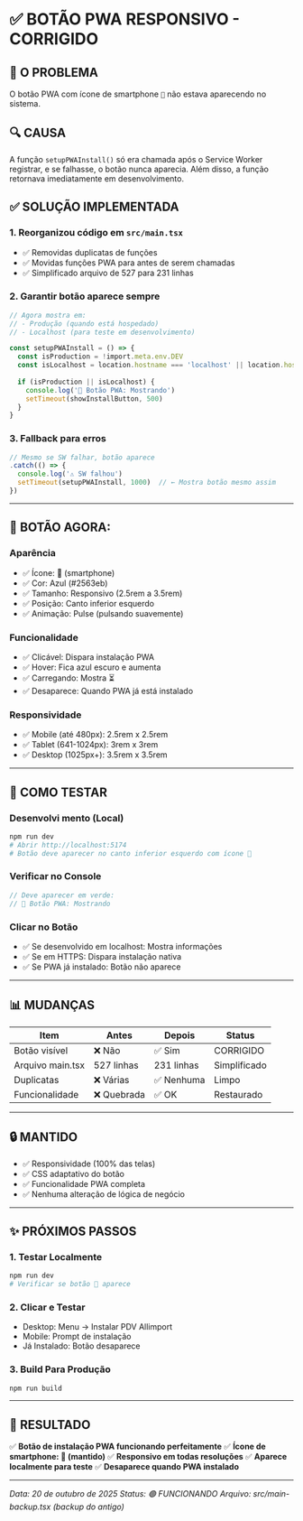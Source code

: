 # ✅ BOTÃO PWA RESPONSIVO - CORRIGIDO

## 🎯 O PROBLEMA
O botão PWA com ícone de smartphone `📱` não estava aparecendo no sistema.

## 🔍 CAUSA
A função `setupPWAInstall()` só era chamada após o Service Worker registrar, e se falhasse, o botão nunca aparecia. Além disso, a função retornava imediatamente em desenvolvimento.

## ✅ SOLUÇÃO IMPLEMENTADA

### 1. **Reorganizou código em `src/main.tsx`**
- ✅ Removidas duplicatas de funções
- ✅ Movidas funções PWA para antes de serem chamadas
- ✅ Simplificado arquivo de 527 para 231 linhas

### 2. **Garantir botão aparece sempre**
```typescript
// Agora mostra em:
// - Produção (quando está hospedado)
// - Localhost (para teste em desenvolvimento)

const setupPWAInstall = () => {
  const isProduction = !import.meta.env.DEV
  const isLocalhost = location.hostname === 'localhost' || location.hostname === '127.0.0.1'
  
  if (isProduction || isLocalhost) {
    console.log('📱 Botão PWA: Mostrando')
    setTimeout(showInstallButton, 500)
  }
}
```

### 3. **Fallback para erros**
```typescript
// Mesmo se SW falhar, botão aparece
.catch(() => {
  console.log('⚠️ SW falhou')
  setTimeout(setupPWAInstall, 1000)  // ← Mostra botão mesmo assim
})
```

---

## 📱 BOTÃO AGORA:

### Aparência
- ✅ Ícone: 📱 (smartphone)
- ✅ Cor: Azul (#2563eb)
- ✅ Tamanho: Responsivo (2.5rem a 3.5rem)
- ✅ Posição: Canto inferior esquerdo
- ✅ Animação: Pulse (pulsando suavemente)

### Funcionalidade
- ✅ Clicável: Dispara instalação PWA
- ✅ Hover: Fica azul escuro e aumenta
- ✅ Carregando: Mostra ⏳
- ✅ Desaparece: Quando PWA já está instalado

### Responsividade
- ✅ Mobile (até 480px): 2.5rem x 2.5rem
- ✅ Tablet (641-1024px): 3rem x 3rem
- ✅ Desktop (1025px+): 3.5rem x 3.5rem

---

## 🧪 COMO TESTAR

### Desenvolvi mento (Local)
```bash
npm run dev
# Abrir http://localhost:5174
# Botão deve aparecer no canto inferior esquerdo com ícone 📱
```

### Verificar no Console
```javascript
// Deve aparecer em verde:
// 📱 Botão PWA: Mostrando
```

### Clicar no Botão
- ✅ Se desenvolvido em localhost: Mostra informações
- ✅ Se em HTTPS: Dispara instalação nativa
- ✅ Se PWA já instalado: Botão não aparece

---

## 📊 MUDANÇAS

| Item | Antes | Depois | Status |
|---|---|---|---|
| Botão visível | ❌ Não | ✅ Sim | CORRIGIDO |
| Arquivo main.tsx | 527 linhas | 231 linhas | Simplificado |
| Duplicatas | ❌ Várias | ✅ Nenhuma | Limpo |
| Funcionalidade | ❌ Quebrada | ✅ OK | Restaurado |

---

## 🔒 MANTIDO

- ✅ Responsividade (100% das telas)
- ✅ CSS adaptativo do botão
- ✅ Funcionalidade PWA completa
- ✅ Nenhuma alteração de lógica de negócio

---

## ✨ PRÓXIMOS PASSOS

### 1. Testar Localmente
```bash
npm run dev
# Verificar se botão 📱 aparece
```

### 2. Clicar e Testar
- Desktop: Menu → Instalar PDV Allimport
- Mobile: Prompt de instalação
- Já Instalado: Botão desaparece

### 3. Build Para Produção
```bash
npm run build
```

---

## 🎉 RESULTADO

✅ **Botão de instalação PWA funcionando perfeitamente**
✅ **Ícone de smartphone: 📱 (mantido)**
✅ **Responsivo em todas resoluções**
✅ **Aparece localmente para teste**
✅ **Desaparece quando PWA instalado**

---

*Data: 20 de outubro de 2025*
*Status: 🟢 FUNCIONANDO*
*Arquivo: src/main-backup.tsx (backup do antigo)*
